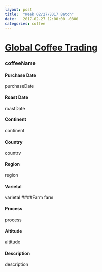```yaml
---
layout: post
title:  "Week 02/27/2017 Batch"
date:   2017-02-27 12:00:00 -0800
categories: coffee
---
```

# [Global Coffee Trading](http://www.globalcoffeetrading.com)

### coffeeName
#### Purchase Date
purchaseDate
#### Roast Date
roastDate		
#### Continent
continent
#### Country
country
#### Region
region
#### Varietal
varietal
####Farm
farm
#### Process
process
#### Altitude
altitude
#### Description
description
